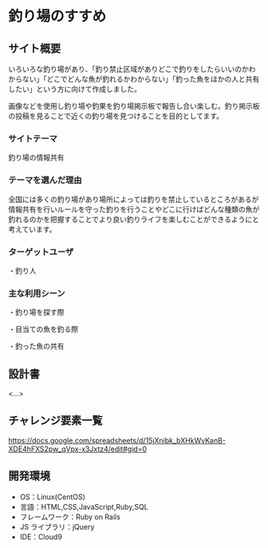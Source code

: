 # 釣り場のすすめ

## サイト概要

いろいろな釣り場があり、「釣り禁止区域がありどこで釣りをしたらいいのかわからない」「どこでどんな魚が釣れるかわからない」「釣った魚をほかの人と共有したい」という方に向けて作成しました。

画像などを使用し釣り場や釣果を釣り場掲示板で報告し合い楽しむ。釣り掲示板の投稿を見ることで近くの釣り場を見つけることを目的としてます。

### サイトテーマ

釣り場の情報共有

### テーマを選んだ理由

全国には多くの釣り場があり場所によっては釣りを禁止しているところがあるが情報共有を行いルールを守った釣りを行うことやどこに行けばどんな種類の魚が釣れるのかを把握することでより良い釣りライフを楽しむことができるようにと考えています。

### ターゲットユーザ

・釣り人

### 主な利用シーン

・釣り場を探す際

・目当ての魚を釣る際

・釣った魚の共有

## 設計書

<...>

## チャレンジ要素一覧

<https://docs.google.com/spreadsheets/d/15jXnibk_bXHkWvKanB-XDE4hFXS2pw_qVpx-x3Jxtz4/edit#gid=0>

## 開発環境

- OS：Linux(CentOS)
- 言語：HTML,CSS,JavaScript,Ruby,SQL
- フレームワーク：Ruby on Rails
- JS ライブラリ：jQuery
- IDE：Cloud9